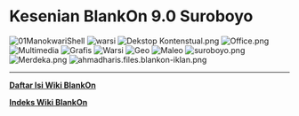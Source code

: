 # Kesenian BlankOn 9.0 Suroboyo
![01ManokwariShell](https://tuanpembual.files.wordpress.com/2014/02/01manokwari.png?w=632&h=360)
![warsi](http://panduan.blankonlinux.or.id/wp-content/uploads/2014/06/buka-warsi.png)
![Dekstop Kontenstual.png](http://2.bp.blogspot.com/-l6K6Nymg0IA/Uv6bvVrWPaI/AAAAAAAAD54/VOs3R7Fsy8o/s1600/unnamed.png)
![Office.png](http://4.bp.blogspot.com/-BMPidNfjHQA/Uv6dFA2dwXI/AAAAAAAAD6Q/j6W1Tw9QsdA/s1600/unnamed+%25282%2529.png)
![Multimedia](http://4.bp.blogspot.com/-gE8lkEQ760o/Uv6cam-i7bI/AAAAAAAAD6E/3Q4yKx0Dc0Q/s1600/unnamed+(1).png)
![Grafis](http://3.bp.blogspot.com/-Sx1XOrSye4c/Uv7mMvDwTII/AAAAAAAAD60/JZQzA6sdjq0/s1600/Grafik.png)
![Warsi](http://4.bp.blogspot.com/-YP9Me9W5T08/Uv6dvsXuCAI/AAAAAAAAD6U/MGLcwQIQkOw/s1600/unnamed+(3).png)
![Geo](http://1.bp.blogspot.com/-0gEXpDN25no/Uv6eDlrKy6I/AAAAAAAAD6c/nrik-0jVcWc/s1600/unnamed+(4).png)
![Maleo](http://1.bp.blogspot.com/-1nw1yzWINC8/Uv6eYGncCDI/AAAAAAAAD6k/Q8E6fUMNHFM/s1600/Maleo.png)
![suroboyo.png](http://2.bp.blogspot.com/-jGWxirCKaSU/U5AkkJLnbII/AAAAAAAAB3U/yMZvIm2hTLk/s1600/suroboyo.png)
![Merdeka.png](https://ecs7.tokopedia.net/img/product-1/2016/10/5/7624226/7624226_7a3403e6-bb3f-4c6e-b2a3-7939c10bccca.png)
![ahmadharis.files.blankon-iklan.png](https://ahmadharis.files.wordpress.com/2014/02/blankon-iklan.png)


---
[**Daftar Isi Wiki BlankOn**](/DaftarIsi/README.md)
 
[**Indeks Wiki BlankOn**](/Indeks.md)



